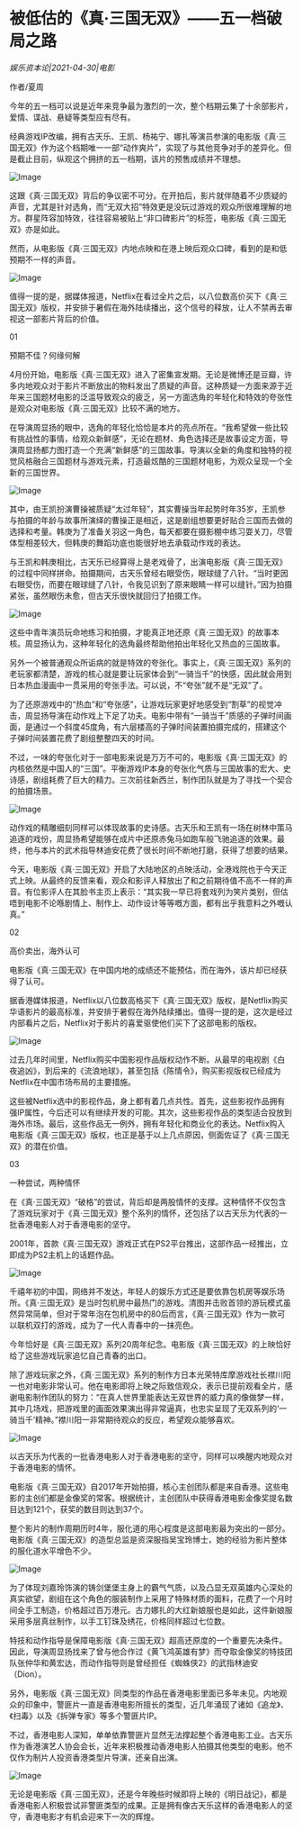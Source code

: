 # 被低估的《真·三国无双》——五一档破局之路

*娱乐资本论|2021-04-30|电影*

作者/夏周

今年的五一档可以说是近年来竞争最为激烈的一次，整个档期云集了十余部影片，爱情、谍战、悬疑等类型应有尽有。

经典游戏IP改编，拥有古天乐、王凯、杨祐宁、娜扎等演员参演的电影版《真·三国无双》作为这个档期唯一一部“动作爽片”，实现了与其他竞争对手的差异化。但是截止目前，纵观这个拥挤的五一档期，该片的预售成绩并不理想。

![Image](https://mmbiz.qpic.cn/mmbiz_jpg/jNZszpkibXx9Ycu69btdU9FTzHktzkVnic1a1gibbkGd5riaMEn3IkL1G248ibpsTRzN2lgzNne49acHqxF3aGPHZ1Q/640?wx_fmt=jpeg)

这跟《真·三国无双》背后的争议密不可分。在开拍后，影片就伴随着不少质疑的声音，尤其是针对选角，而“无双大招”特效更是没玩过游戏的观众所很难理解的地方。群星阵容加特效，往往容易被贴上“非口碑影片”的标签，电影版《真·三国无双》亦是如此。

然而，从电影版《真·三国无双》内地点映和在港上映后观众口碑，看到的是和低预期不一样的声音。

![Image](https://mmbiz.qpic.cn/mmbiz_jpg/jNZszpkibXx9Ycu69btdU9FTzHktzkVnic7uoDmBEM6hQ0SeaHrzwl2Jgu5CWWUetpvVLBLjtTiapMib4rnND1A0dw/640?wx_fmt=jpeg)

值得一提的是，据媒体报道，Netflix在看过全片之后，以八位数高价买下《真·三国无双》版权，并安排于暑假在海外陆续播出，这个信号的释放，让人不禁再去审视这一部影片背后的价值。

01

预期不佳？何缘何解

4月份开始，电影版《真·三国无双》进入了密集宣发期。无论是微博还是豆瓣，许多内地观众对于影片不断放出的物料发出了质疑的声音。这种质疑一方面来源于近年来三国题材电影的泛滥导致观众的疲乏，另一方面选角的年轻化和特效的夸张性是观众对电影版《真·三国无双》比较不满的地方。

在导演周显扬的眼中，选角的年轻化恰恰是本片的亮点所在。“我希望做一些比较有挑战性的事情，给观众新鲜感”，无论在题材、角色选择还是故事设定方面，导演周显扬都力图打造一个充满“新鲜感”的三国故事。导演以全新的角度和独特的视觉风格融合三国题材与游戏元素，打造最炫酷的三国题材电影，为观众呈现一个全新的三国世界。

![Image](https://mmbiz.qpic.cn/mmbiz_jpg/jNZszpkibXx9Ycu69btdU9FTzHktzkVnicibDI3ouZaHaEA8dZcXU5uCqVRHPoQNFVeQdoSnl8OggSdVQOVgrNTLg/640?wx_fmt=jpeg)

其中，由王凯扮演曹操被质疑“太过年轻”，其实曹操当年起势时年35岁，王凯参与拍摄的年龄与故事所演绎的曹操正是相近，这是剧组想要更好贴合三国而去做的选择和考量。韩庚为了准备关羽这一角色，每天都要在摄影棚中练习耍关刀，尽管体型相差较大，但韩庚的舞蹈功底也能很好地去承载动作戏的表达。

与王凯和韩庚相比，古天乐已经算得上是老戏骨了，出演电影版《真·三国无双》的过程中同样拼命。拍摄期间，古天乐曾经右眼受伤，眼球缝了八针。“当时更因右眼受伤，而要在眼球缝了八针，令我见识到了原来眼睛一样可以缝针。”因为拍摄紧张，虽然眼伤未愈，但古天乐很快就回归了拍摄工作。

![Image](https://mmbiz.qpic.cn/mmbiz_png/jNZszpkibXx9Ycu69btdU9FTzHktzkVnicbF3ymx806iaKdZKUXic7UMUmnpKd1XHsKZv03Toqq6pPpwAsORs3iaqFA/640?wx_fmt=png)

这些中青年演员玩命地练习和拍摄，才能真正地还原《真·三国无双》的故事本核。周显扬认为，这种年轻化的选角最终帮助他拍出年轻化又热血的三国故事。

另外一个被普通观众所诟病的就是特效的夸张化。事实上，《真·三国无双》系列的老玩家都清楚，游戏的核心就是要让玩家体会到“一骑当千”的快感，因此就会用到日本热血漫画中一贯采用的夸张手法。可以说，不“夸张”就不是“无双”了。

为了还原游戏中的“热血”和“夸张感”，让游戏玩家更好地感受到“割草”的视觉冲击，周显扬导演在动作戏上下足了功夫。电影中带有“一骑当千”质感的子弹时间画面，是通过一个斜度45度角，有六层楼高的子弹时间装置拍摄完成的，搭建这个子弹时间装置花费了剧组整整四天的时间。

不过，一味的夸张化对于一部电影来说是万万不可的，电影版《真·三国无双》的内核依然是中国人的“三国”。平衡游戏IP本身的夸张化气质与三国故事的宏大、史诗感，剧组耗费了巨大的精力。三次前往新西兰，制作团队就是为了寻找一个契合的拍摄场景。

![Image](https://mmbiz.qpic.cn/mmbiz_jpg/jNZszpkibXx9Ycu69btdU9FTzHktzkVnicePbvU0oD2fhaNsZzv5KB4TchIsRmxvsNHibkQVczTGzz5ae72ibLggEw/640?wx_fmt=jpeg)

动作戏的精雕细刻同样可以体现故事的史诗感。古天乐和王凯有一场在树林中策马追逐的戏份，周显扬希望能够在成片中还原赤兔马如跑车般飞驰追逐的效果。最终，他与本片的武术指导林迪安花费了很长时间不断地打磨，获得了想要的结果。

今天，电影版《真·三国无双》开启了大陆地区的点映活动，全港戏院也于今天正式上映。从最终的反馈来看，观众和影评人释放出了和之前期待值不高不一样的声音。有位影评人在其脸书主页上表示：“其实我一早已将套戏列为笑片类别，但估唔到电影不论喺剧情上、制作上、动作设计等等嘅方面，都有出乎我意料之外嘅认真。”

02

高价卖出，海外认可

电影版《真·三国无双》在中国内地的成绩还不能预估，而在海外，该片却已经获得了认可。

据香港媒体报道，Netflix以八位数高格买下《真·三国无双》版权，是Netflix购买华语影片的最高标准，并安排于暑假在海外陆续播出。值得一提的是，这次是经过内部看片之后，Netflix对于影片的喜爱驱使他们买下了这部电影的版权。

![Image](https://mmbiz.qpic.cn/mmbiz_jpg/jNZszpkibXx9Ycu69btdU9FTzHktzkVnicxm6R52n6FG0FsDiaaMJXGHtSQ3Ppdeh3Zb8t9s88RKnKzeLgBbqeZjw/640?wx_fmt=jpeg)

过去几年时间里，Netflix购买中国影视作品版权动作不断。从最早的电视剧《白夜追凶》，到后来的《流浪地球》，甚至包括《陈情令》，购买影视版权已经成为Netflix在中国市场布局的主要措施。

这些被Netflix选中的影视作品，身上都有着几点共性。首先，这些影视作品拥有强IP属性，今后还可以有继续开发的可能。其次，这些影视作品的类型适合投放到海外市场。最后，这些作品无一例外，拥有年轻化和商业化的表达。Netflix购入电影版《真·三国无双》版权，也正是基于以上几点原因，侧面佐证了《真·三国无双》的潜在价值。

03

一种尝试，两种情怀

在《真·三国无双》“破格”的尝试，背后却是两股情怀的支撑。这种情怀不仅包含了游戏玩家对于《真·三国无双》整个系列的情怀，还包括了以古天乐为代表的一批香港电影人对于香港电影的坚守。

2001年，首款《真·三国无双》游戏正式在PS2平台推出，这部作品一经推出，立即成为PS2主机上的话题作品。

![Image](https://mmbiz.qpic.cn/mmbiz_jpg/jNZszpkibXx9Ycu69btdU9FTzHktzkVnicLD1VVxbBrQHMIsFqKyfWgWrIKe4e4xRHuicg7vLqXEibnVL8hGULEtrQ/640?wx_fmt=jpeg)

千禧年初的中国，网络并不发达，年轻人的娱乐方式还是要依靠包机房等娱乐场所。《真·三国无双》是当时包机房中最热门的游戏。清图并击败首领的游玩模式虽然异常简单，但对于常年泡在包机房中的80后而言，《真·三国无双》作为一款可以联机双打的游戏，成为了一代人青春中的一抹亮色。

今年恰好是《真·三国无双》系列20周年纪念。电影版《真·三国无双》的上映恰好给了这些游戏玩家追忆自己青春的出口。

除了游戏玩家之外，《真·三国无双》系列的制作方日本光荣特库摩游戏社长襟川阳一也对电影非常认可。他在电影即将上映之际致信观众，表示已提前观看全片，感谢电影制作团队的努力：“在真人世界里能表达无双世界的威力真的像做梦一样，其中几场戏，把游戏里的画面效果演出得非常逼真，也忠实呈现了无双系列的‘一骑当千’精神。”襟川阳一非常期待观众的反应，希望观众能够喜欢。

![Image](https://mmbiz.qpic.cn/mmbiz_jpg/jNZszpkibXx9Ycu69btdU9FTzHktzkVnicdfFzCiabzhG1FgzQ2gPKSckl9bia5NhSfEp6icpp4icVqkSsFqOiaN33KRQ/640?wx_fmt=jpeg)

以古天乐为代表的一批香港电影人对于香港电影的坚守，同样可以唤醒内地观众对于香港电影的情怀。

电影版《真·三国无双》自2017年开始拍摄，核心主创团队都是来自香港。这些电影的主创们都是金像奖的常客。根据统计，主创团队中获得香港电影金像奖提名数目达到121个，获奖的数目则达到37个。

整个影片的制作周期历时4年，服化道的用心程度是这部电影最为突出的一部分。电影版《真·三国无双》的造型总监是资深服指吴宝玲博士，她的经验为影片整体的服化道水平增色不少。

![Image](https://mmbiz.qpic.cn/mmbiz_jpg/jNZszpkibXx9Ycu69btdU9FTzHktzkVnicY5ySrDzYHrQTFuMRDERHE3PBic79DcMf74YWaGibhbYqyKV65aAhicsHA/640?wx_fmt=jpeg)

为了体现刘嘉玲饰演的铸剑堡堡主身上的霸气气质，以及凸显无双英雄内心深处的真实欲望，剧组在这个角色的服装制作上采用了特殊材质的面料，花费了一个月时间全手工制造，价格超过百万港元。古力娜扎的大红新娘服也是如此，这件新娘服采用多层真丝制作，以手工钉珠及绣花，价格同样超过七位数。

特技和动作指导是保障电影版《真·三国无双》超高还原度的一个重要先决条件。因此，导演周显扬找来了曾与他合作过《黄飞鸿英雄有梦》而夺取金像奖的特技团队张仲华和黄宏达，而动作指导则是曾经担任《蜘蛛侠2》的武指林迪安（Dion）。

另外，电影版《真·三国无双》同类型的作品在香港电影里面已多年未见。内地观众的印象中，警匪片一直是香港电影所擅长的类型，近几年涌现了诸如《追龙》、《扫毒》以及《拆弹专家》等多个警匪片IP。

不过，香港电影人深知，单单依靠警匪片显然无法撑起整个香港电影工业。古天乐作为香港演艺人协会会长，近年来积极推动香港电影人拍摄其他类型的电影。他不仅作为制片人投资香港类型片导演，还亲自出演。

![Image](https://mmbiz.qpic.cn/mmbiz_jpg/jNZszpkibXx9Ycu69btdU9FTzHktzkVnicicAzzQcIQqDhGD5fZN10KdldxB4SH9sEicO4k3WZF7A4ec7ztuhkKENA/640?wx_fmt=jpeg)

无论是电影版《真·三国无双》，还是今年晚些时候即将上映的《明日战记》，都是香港电影人积极尝试非警匪类型的成果。正是拥有像古天乐这样的香港电影人的坚守，香港电影才有机会迎来下一次的辉煌。

